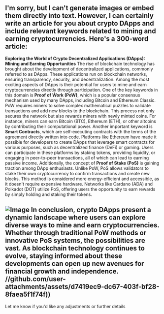 I'm sorry, but I can't generate images or embed them directly into text. However, I can certainly write an article for you about crypto DApps and include relevant keywords related to mining and earning cryptocurrencies. Here's a 300-word article:
---
**Exploring the World of Crypto Decentralized Applications (DApps): Mining and Earning Opportunities**
The rise of blockchain technology has brought about the development of decentralized applications, commonly referred to as DApps. These applications run on blockchain networks, ensuring transparency, security, and decentralization. Among the most exciting aspects of DApps is their potential for users to mine and earn cryptocurrencies directly through participation.
One of the key keywords in this domain is **Proof of Work (PoW)**, which is a popular consensus mechanism used by many DApps, including Bitcoin and Ethereum Classic. PoW requires miners to solve complex mathematical puzzles to validate transactions and add new blocks to the blockchain. This process not only secures the network but also rewards miners with newly minted coins. For instance, miners can earn Bitcoin (BTC), Ethereum (ETH), or other altcoins by contributing their computational power.
Another important keyword is **Smart Contracts**, which are self-executing contracts with the terms of the agreement directly written into code. Platforms like Ethereum have made it possible for developers to create DApps that leverage smart contracts for various purposes, such as decentralized finance (DeFi) or gaming. Users can participate in these platforms by staking tokens, providing liquidity, or engaging in peer-to-peer transactions, all of which can lead to earning passive income.
Additionally, the concept of **Proof of Stake (PoS)** is gaining traction among DApp enthusiasts. Unlike PoW, PoS allows validators to stake their own cryptocurrency to confirm transactions and create new blocks. This method is considered more energy-efficient and accessible, as it doesn't require expensive hardware. Networks like Cardano (ADA) and Polkadot (DOT) utilize PoS, offering users the opportunity to earn rewards by simply holding and staking their tokens.

![Image](https://github.com/user-attachments/assets/4a25d116-2220-4385-b08e-f287af8fcbc4)
In conclusion, crypto DApps present a dynamic landscape where users can explore diverse ways to mine and earn cryptocurrencies. Whether through traditional PoW methods or innovative PoS systems, the possibilities are vast. As blockchain technology continues to evolve, staying informed about these developments can open up new avenues for financial growth and independence.
 //github.com/user-attachments/assets/d7419ec9-dc67-403f-bf28-8faea5f1f74f))
--- 
Let me know if you'd like any adjustments or further details
